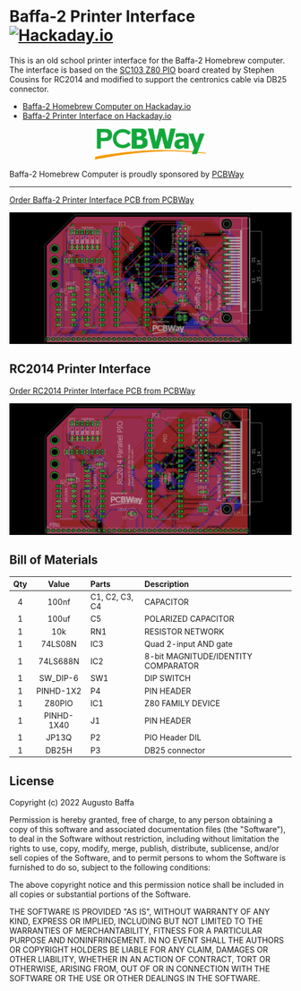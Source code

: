 # Baffa-2 Printer Interface [![Hackaday.io](https://img.shields.io/badge/Hackaday.io--blue.svg)](https://hackaday.io/project/184897-baffa-2-printer-interface)
This is an old school printer interface for the Baffa-2 Homebrew computer. The interface is based on the [SC103 Z80 PIO](https://smallcomputercentral.wordpress.com/sc103-z80-pio-module-rc2014/) board created by Stephen Cousins for RC2014 and modified to support the centronics cable via DB25 connector.

* [Baffa-2 Homebrew Computer on Hackaday.io](https://hackaday.io/project/183266-baffa-2-homebrew-microcomputer)
* [Baffa-2 Printer Interface on Hackaday.io](https://hackaday.io/project/184897-baffa-2-printer-interface)

<p align="center">
<img src="_images/pcbway_logo.png" width="200">
</p>  

Baffa-2 Homebrew Computer is proudly sponsored by [PCBWay](https://www.pcbway.com/)

---
<a href="https://www.pcbway.com/project/shareproject/Baffa_2_Parallel_IO_Printer_Interface_c841221f.html">Order Baffa-2 Printer Interface PCB from PCBWay</a>

![baffa-2_pio](_images/baffa2_parallel_io.png)

## RC2014 Printer Interface

<a href="https://www.pcbway.com/project/shareproject/RC2014_Parallel_Printer_Interface_0e53e84f.html">Order RC2014 Printer Interface PCB from PCBWay</a>

![rc2014_pio](_images/rc2014_parallel_io.png)

## Bill of Materials

| Qty | Value | Parts | Description |
|:---:|:----------:|:-----|:-----|
| 4 | 100nf | C1, C2, C3, C4 | CAPACITOR |
| 1 | 100uf | C5 | POLARIZED CAPACITOR |
| 1 | 10k | RN1 | RESISTOR NETWORK |
| 1 | 74LS08N | IC3 | Quad 2-input AND gate |
| 1 | 74LS688N | IC2 | 8-bit MAGNITUDE/IDENTITY COMPARATOR |
| 1 | SW_DIP-6 | SW1 | DIP SWITCH |
| 1 | PINHD-1X2 | P4 | PIN HEADER |
| 1 | Z80PIO | IC1 | Z80 FAMILY DEVICE |
| 1 | PINHD-1X40 | J1 | PIN HEADER |
| 1 | JP13Q | P2 | PIO Header DIL |
| 1 | DB25H | P3 | DB25 connector |


## License

Copyright (c) 2022 Augusto Baffa

Permission is hereby granted, free of charge, to any person obtaining a copy
of this software and associated documentation files (the "Software"), to deal
in the Software without restriction, including without limitation the rights
to use, copy, modify, merge, publish, distribute, sublicense, and/or sell
copies of the Software, and to permit persons to whom the Software is
furnished to do so, subject to the following conditions:

The above copyright notice and this permission notice shall be included in all
copies or substantial portions of the Software.

THE SOFTWARE IS PROVIDED "AS IS", WITHOUT WARRANTY OF ANY KIND, EXPRESS OR
IMPLIED, INCLUDING BUT NOT LIMITED TO THE WARRANTIES OF MERCHANTABILITY,
FITNESS FOR A PARTICULAR PURPOSE AND NONINFRINGEMENT. IN NO EVENT SHALL THE
AUTHORS OR COPYRIGHT HOLDERS BE LIABLE FOR ANY CLAIM, DAMAGES OR OTHER
LIABILITY, WHETHER IN AN ACTION OF CONTRACT, TORT OR OTHERWISE, ARISING FROM,
OUT OF OR IN CONNECTION WITH THE SOFTWARE OR THE USE OR OTHER DEALINGS IN THE
SOFTWARE.
